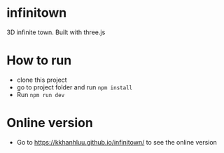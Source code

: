 # infinitown
3D infinite town. Built with three.js

# How to run 
- clone this project
- go to project folder and run `npm install`
- Run `npm run dev`

# Online version 
- Go to <https://kkhanhluu.github.io/infinitown/> to see the online version

